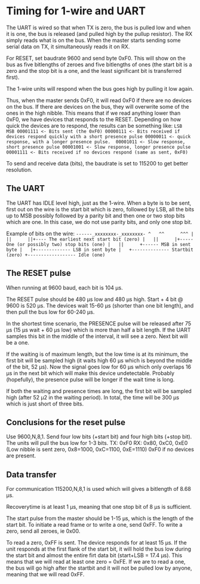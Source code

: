 Timing for 1-wire and UART
==========================

The UART is wired so that when TX is zero, the bus is pulled low and when it
is one, the bus is released (and pulled high by the pullup resistor). The
RX simply reads what is on the bus. When the master starts sending some serial
data on TX, it simultaneously reads it on RX.

For RESET, set baudrate 9600 and send byte 0xF0. This will show on the bus 
as five bitlengths of zeroes and five bitlengths of ones (the start bit is a 
zero and the stop bit is a one, and the least significant bit is  transferred 
first).

The 1-wire units will respond when the bus goes high by pulling it low again.

Thus, when the master sends 0xF0, it will read 0xF0 if there are no devices
on the bus. If there are devices on the bus, they will overwrite some of the
ones in the high nibble. This means that if we read anything lower than 0xF0,
we have devices that responds to the RESET. Depending on how quick the devices
are to respond, the results can be something like:
`
LSB  MSB
00001111 <- Bits sent (the 0xF0)
00000111 <- Bits received if devices respond quickly with a short presence pulse
00000011 <- quick response, with a longer presence pulse. 
00001011 <- Slow response, short presence pulse
00001001 <- Slow response, longer presence pulse
00001111 <- Bits received if no devices respond (same as sent, 0xF0)
`

To send and receive data (bits), the baudrate is set to 115200 to get better
resolution.

The UART
--------

The UART has IDLE level high, just as the 1-wire. When a byte is to be sent, 
first out on the wire is the start bit which is zero, followed by LSB, all the 
bits up to MSB possibly followed by a parity bit and then one or two stop bits
which are one. In this case, we do not use parity bits, and only one stop bit.

Example of bits on the wire:
`
------_xxxxxxxx-_xxxxxxxx-
  ^   ^^      ^^^
  |   ||      ||+---- The earliest next start bit (zero)
  |   ||      |+----- One (or possibly two) stop bits (one)
  |   ||      +------ MSB in sent byte
  |   |+------------- LSB in sent byte
  |   +-------------- Startbit (zero)
  +------------------ Idle (one) 
`

The RESET pulse
---------------
When running at 9600 baud, each bit is 104 µs.

The RESET pulse should be 480 µs low and 480 µs high. Start + 4 bit @ 9600 is
520 µs. The devices wait 15-60 µs (shorter than one bit length), and then pull
the bus low for 60-240 µs. 

In the shortest time scenario, the PRESENCE pulse will be released after 75 µs 
(15 µs wait + 60 µs low) which is more than half a bit length. If the UART 
samples this bit in the middle of the interval, it will see a zero. Next bit 
will be a one.

If the waiting is of maximum length, but the low time is at its minimum, the
first bit will be sampled high (it waits high 60 µs which is beyond the middle
of the bit, 52 µs). Now the signal goes low for 60 µs which only overlaps 16 µs
in the next bit which will make this device undetectable. Probably (hopefully),
the presence pulse will be longer if the wait time is long.

If both the waiting and presence times are long, the first bit will be sampled
high (after 52 µ2 in the waiting period). In total, the time will be 300 µs
which is just short of three bits.

Conclusions for the reset pulse
-------------------------------
Use 9600,N,8,1. Send four low bits (+start bit) and four high bits (+stop bit).
The units will pull the bus low for 1-3 bits.
TX: 0xF0
RX: 0x80, 0xC0, 0xE0 (Low nibble is sent zero, 0x8=1000, 0xC=1100, 0xE=1110)
    0xF0 if no devices are present.

Data transfer
-------------

For communication 115200,N,8,1 is used which will gives a bitlength of 8.68 µs.

Recoverytime is at least 1 µs, meaning that one stop bit of 8 µs is sufficient.

The start pulse from the master should be 1-15 µs, which is the length of the
start bit. To initiate a read frame or to write a one, send 0xFF. To write a
zero, send all zeroes, ie 0x00.

To read a zero, 0xFF is sent. The device responds for at least 15 µs. If the
unit responds at the first flank of the start bit, it will hold the bus low
during the start bit and almost the entire firt data bit (start+LSB = 17.4 µs).
This means that we will read at least one zero = 0xFE. If we are to read a one,
the bus will go high after the startbit and it will not be pulled low by anyone,
meaning that we will read 0xFF.
